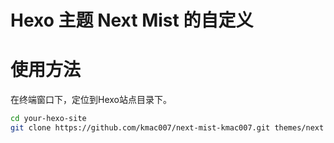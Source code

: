 # Hexo 主题 Next Mist 的自定义

# 使用方法
在终端窗口下，定位到Hexo站点目录下。
```bash
cd your-hexo-site
git clone https://github.com/kmac007/next-mist-kmac007.git themes/next
```